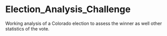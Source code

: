 # Election_Analysis_Challenge
Working analysis of a Colorado election to assess the winner as well other statistics of the vote.
